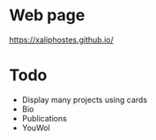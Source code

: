 # Web page
https://xaliphostes.github.io/

# Todo

- Display many projects using cards
- Bio
- Publications
- YouWol
